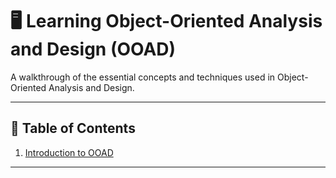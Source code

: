 # 🖥️ **Learning Object-Oriented Analysis and Design (OOAD)**

A walkthrough of the essential concepts and techniques used in Object-Oriented Analysis and Design.

---

## 📝 **Table of Contents**
1. [Introduction to OOAD](#introduction-to-ooad)


---
